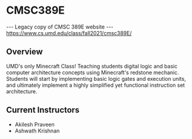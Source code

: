 # CMSC389E

--- Legacy copy of CMSC 389E website ---
https://www.cs.umd.edu/class/fall2021/cmsc389E/


## Overview

UMD's only Minecraft Class! Teaching students digital logic and basic computer architecture concepts using Minecraft's redstone mechanic. Students will start by implementing basic logic gates and execution units, and ultimately implement a highly simplified yet functional instruction set architecture.

## Current Instructors
* Akilesh Praveen
* Ashwath Krishnan
